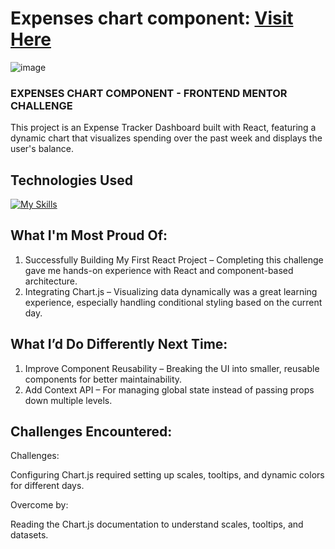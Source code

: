 # Expenses chart component: <a target="_blank" href="https://expense-chart-fm-challenge.netlify.app/">Visit Here</a>

 ![image](https://github.com/user-attachments/assets/97afe8e9-698f-452c-8fff-eafb98c3bdc1)

### EXPENSES CHART COMPONENT - FRONTEND MENTOR CHALLENGE

This project is an Expense Tracker Dashboard built with React, featuring a dynamic chart that visualizes spending over the past week and displays the user's balance.

## Technologies Used

[![My Skills](https://skillicons.dev/icons?i=js,react,css)](https://skillicons.dev)

## What I'm Most Proud Of:

1. Successfully Building My First React Project – Completing this challenge gave me hands-on experience with React and component-based architecture.
2. Integrating Chart.js – Visualizing data dynamically was a great learning experience, especially handling conditional styling based on the current day.

## What I’d Do Differently Next Time:

1. Improve Component Reusability – Breaking the UI into smaller, reusable components for better maintainability.
2. Add Context API – For managing global state instead of passing props down multiple levels.

## Challenges Encountered:

Challenges: 

Configuring Chart.js required setting up scales, tooltips, and dynamic colors for different days.

Overcome by:

 Reading the Chart.js documentation to understand scales, tooltips, and datasets.
